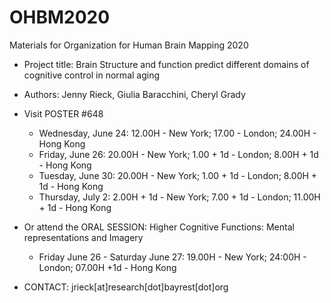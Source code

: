 # OHBM2020
Materials for Organization for Human Brain Mapping 2020

* Project title: Brain Structure and function predict different domains of cognitive control in normal aging

* Authors: Jenny Rieck, Giulia Baracchini, Cheryl Grady

* Visit POSTER #648
  * Wednesday, June 24: 12.00H - New York; 17.00 - London; 24.00H - Hong Kong
  * Friday, June 26: 20.00H - New York; 1.00 + 1d - London; 8.00H + 1d - Hong Kong
  * Tuesday, June 30: 20.00H - New York; 1.00 + 1d - London; 8.00H + 1d - Hong Kong
  * Thursday, July 2: 2.00H + 1d - New York; 7.00 + 1d - London; 11.00H + 1d - Hong Kong

* Or attend the ORAL SESSION: Higher Cognitive Functions: Mental representations and Imagery	
  * Friday June 26 - Saturday June 27:  19.00H - New York; 24:00H - London; 07.00H +1d - Hong Kong
	
* CONTACT: jrieck[at]research[dot]bayrest[dot]org
	
	
	
